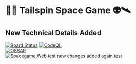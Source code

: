 #  🚀👾 Tailspin Space Game 👽🛰

## New Technical Details Added

[![Board Status](http://tfsplayground.southeastasia.cloudapp.azure.com:8080/tfs/Playground/d42a0662-f437-4c1d-89ad-e1a46f17d69a/9c368573-948b-435e-83c0-c93410fb7075/_apis/work/boardbadge/4a4e9d78-9e0f-4746-a099-765cf2baa5c2?columnOptions=1)](http://tfsplayground.southeastasia.cloudapp.azure.com:8080/tfs/Playground/d42a0662-f437-4c1d-89ad-e1a46f17d69a/_boards/board/t/9c368573-948b-435e-83c0-c93410fb7075/Microsoft.RequirementCategory)
[![CodeQL](https://github.com/CanarysPlayground/tailspin-spacegame/actions/workflows/codeql-analysis.yml/badge.svg)](https://github.com/CanarysPlayground/tailspin-spacegame/actions/workflows/codeql-analysis.yml)<br/>
[![OSSAR](https://github.com/CanarysPlayground/tailspin-spacegame/actions/workflows/ossar-analysis.yml/badge.svg)](https://github.com/CanarysPlayground/tailspin-spacegame/actions/workflows/ossar-analysis.yml)<br/>
[![Spacegame.Web](https://github.com/CanarysPlayground/tailspin-spacegame/actions/workflows/azure-webapp.yml/badge.svg)](https://github.com/CanarysPlayground/tailspin-spacegame/actions/workflows/azure-webapp.yml)
test
new changes added again
test


